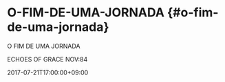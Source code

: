 # O-FIM-DE-UMA-JORNADA {#o-fim-de-uma-jornada}

O FIM DE UMA JORNADA

ECHOES OF GRACE NOV:84

2017-07-21T17:00:00+09:00